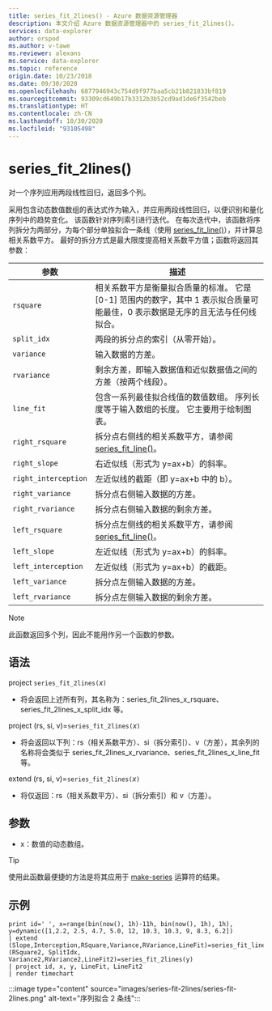 ```yaml
---
title: series_fit_2lines() - Azure 数据资源管理器
description: 本文介绍 Azure 数据资源管理器中的 series_fit_2lines()。
services: data-explorer
author: orspod
ms.author: v-tawe
ms.reviewer: alexans
ms.service: data-explorer
ms.topic: reference
origin.date: 10/23/2018
ms.date: 09/30/2020
ms.openlocfilehash: 6877946943c754d9f977baa5cb21b821833bf819
ms.sourcegitcommit: 93309cd649b17b3312b3b52cd9ad1de6f3542beb
ms.translationtype: HT
ms.contentlocale: zh-CN
ms.lasthandoff: 10/30/2020
ms.locfileid: "93105498"
---
```

# <a name="series_fit_2lines"></a>series_fit_2lines()

对一个序列应用两段线性回归，返回多个列。  

采用包含动态数值数组的表达式作为输入，并应用两段线性回归，以便识别和量化序列中的趋势变化。 该函数针对序列索引进行迭代。 在每次迭代中，该函数将序列拆分为两部分，为每个部分单独拟合一条线（使用 [series_fit_line()](series-fit-linefunction.md)），并计算总相关系数平方。 最好的拆分方式是最大限度提高相关系数平方值；函数将返回其参数：


|参数  |描述  |
|---------|---------|
|`rsquare`     | 相关系数平方是衡量拟合质量的标准。 它是 [0-1] 范围内的数字，其中 1 表示拟合质量可能最佳，0 表示数据是无序的且无法与任何线拟合。        |
|`split_idx`     |   两段的拆分点的索引（从零开始）。      |
|`variance`     | 输入数据的方差。        |
|`rvariance`     | 剩余方差，即输入数据值和近似数据值之间的方差（按两个线段）。        |
|`line_fit`     | 包含一系列最佳拟合线值的数值数组。 序列长度等于输入数组的长度。 它主要用于绘制图表。        |
|`right_rsquare`     | 拆分点右侧线的相关系数平方，请参阅 [series_fit_line()](series-fit-linefunction.md)。        |
|`right_slope`     | 右近似线（形式为 y=ax+b）的斜率。         |
|`right_interception`     |  左近似线的截距（即 y=ax+b 中的 b）。       |
|`right_variance`    | 拆分点右侧输入数据的方差。        |
|`right_rvariance`     | 拆分点右侧输入数据的剩余方差。        |
|`left_rsquare`     | 拆分点左侧线的相关系数平方，请参阅 [series_fit_line()](series-fit-linefunction.md)。        |
|`left_slope`    | 左近似线（形式为 y=ax+b）的斜率。        |
|`left_interception`     |   左近似线（形式为 y=ax+b）的截距。      |
|`left_variance`     | 拆分点左侧输入数据的方差。        |
|`left_rvariance`     | 拆分点左侧输入数据的剩余方差。        |


> [!Note]
> 此函数返回多个列，因此不能用作另一个函数的参数。

## <a name="syntax"></a>语法

project `series_fit_2lines(`*x*`)`
* 将会返回上述所有列，其名称为：series_fit_2lines_x_rsquare、series_fit_2lines_x_split_idx 等。

project (rs, si, v)=`series_fit_2lines(`*x*`)`
* 将会返回以下列：rs（相关系数平方）、si（拆分索引）、v（方差），其余列的名称将会类似于 series_fit_2lines_x_rvariance、series_fit_2lines_x_line_fit 等。

extend (rs, si, v)=`series_fit_2lines(`*x*`)`
* 将仅返回：rs（相关系数平方）、si（拆分索引）和 v（方差）。
  
## <a name="arguments"></a>参数

* x：数值的动态数组。  

> [!TIP]
> 使用此函数最便捷的方法是将其应用于 [make-series](make-seriesoperator.md) 运算符的结果。

## <a name="examples"></a>示例

<!-- csl: https://help.kusto.chinacloudapi.cn:443/Samples -->
```kusto
print id=' ', x=range(bin(now(), 1h)-11h, bin(now(), 1h), 1h), y=dynamic([1,2.2, 2.5, 4.7, 5.0, 12, 10.3, 10.3, 9, 8.3, 6.2])
| extend (Slope,Interception,RSquare,Variance,RVariance,LineFit)=series_fit_line(y), (RSquare2, SplitIdx, Variance2,RVariance2,LineFit2)=series_fit_2lines(y)
| project id, x, y, LineFit, LineFit2
| render timechart
```

:::image type="content" source="images/series-fit-2lines/series-fit-2lines.png" alt-text="序列拟合 2 条线":::
